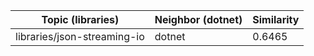 | Topic (libraries) | Neighbor (dotnet) | Similarity |
|-------------|-------------------|------------|
| libraries/json-streaming-io | dotnet | 0.6465 |

